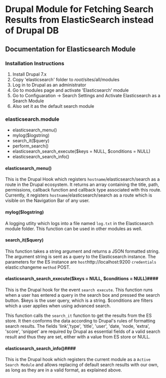 # Drupal Module for Fetching Search Results from ElasticSearch instead of Drupal DB

## Documentation for Elasticsearch Module

### Installation Instructions
1. Install Drupal 7.x
2. Copy 'elasticsearch' folder to *root*/sites/all/modules
3. Log in to Drupal as an administrator
4. Go to modules page and activate 'Elasticsearch' module
5. Go to Configuaration -> Search Settings and Activate Elasticsearch as a Search Module
6. Also set it as the default search module

### elasticsearch.module
- elasticsearch_menu()
- mylog($logstring)
- search_it($query)
- perform_search()
- elasticsearch_search_execute($keys = NULL, $conditions = NULL)
- elasticsearch_search_info()

#### elasticsearch_menu()

This is the Drupal Hook which registers `hostname`/elasticsearch/search as a route in the Drupal ecosystem.
It returns an array containing the title, path, permissions, callback function and callback type associated with this route.
Currently, it registers `hostname`/elasticsearch/search as a route which is visible on the Navigation Bar of any user.

#### mylog($logstring)

A logging utlity which logs into a file named `log.txt` in the Elasticsearch module folder. This function can be used in other modules as well.

#### search_it($query)

This function takes a string argument and returns a JSON formatted string. The argument string is sent as a query to the Elasticsearch instance. The parameters for the ES instance are `host`http://localhost:9200 `credentials` elastic:changeme `method` POST.

#### elasticsearch_search_execute($keys = NULL, $conditions = NULL)####

This is the Drupal hook for the event `search execute`. This function runs when a user has entered a query in the search box and pressed the search button. $keys is the user query, which is a string. $conditions are filters which a user applies when using advanced search.

This function calls the `search_it` function to get the results from the ES store. It then conforms the data according to Drupal's rules of formatting search results.
The fields 'link','type', 'title', 'user', 'date, 'node, 'extra', 'score', 'snippet' are required by Drupal as essential fields of a valid search result and thus they are set, either with a value from ES store or NULL.

#### elasticsearch_search_info()####

This is the Drupal hook which registers the current module as a `Active Search Module` and allows replacing of default search results with our own, as long as they are in a valid format, as explained above.





